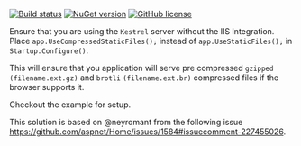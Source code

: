[![Build status](https://ci.appveyor.com/api/projects/status/na1crpmvw7huyy0l?svg=true)](https://ci.appveyor.com/project/AnderssonPeter/compressedstaticfiles)
[![NuGet version](https://badge.fury.io/nu/CompressedStaticFiles.svg)](https://badge.fury.io/nu/CompressedStaticFiles)
[![GitHub license](https://img.shields.io/badge/license-Apache%202-blue.svg)](https://raw.githubusercontent.com/AnderssonPeter/CompressedStaticFiles/master/LICENSE)


Ensure that you are using the `Kestrel` server without the IIS Integration.
Place `app.UseCompressedStaticFiles();` instead of `app.UseStaticFiles();` in `Startup.Configure()`.

This will ensure that you application will serve pre compressed `gzipped` `(filename.ext.gz)` and `brotli` `(filename.ext.br)` compressed files if the browser supports it.

Checkout the example for setup.

This solution is based on @neyromant from the following issue https://github.com/aspnet/Home/issues/1584#issuecomment-227455026.
